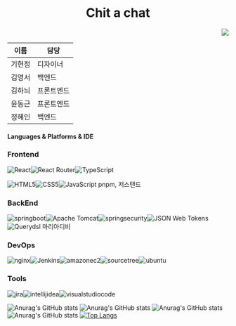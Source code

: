 <h1 align="center"> Chit a chat</h1>

<div align="right">
    <img src="https://hits.seeyoufarm.com/api/count/incr/badge.svg?url=https://github.com/chit-a-chat&count_bg=%23CBA0F3&title_bg=%23BF7AEB&icon=&icon_color=%23E7E7E7&title=%EB%B0%A9%EB%AC%B8%EC%9E%90+%EC%88%98&edge_flat=false">
</div>


| 이름   | 담당            |
| ------ | --------------- |
| 기현정 | 디자이너 |
| 김영서 | 백엔드 |
| 김하늬 | 프론트엔드     |
| 윤동근 | 프론트엔드     |
| 정혜인 | 백엔드     |


<h4>Languages & Platforms & IDE</h4>

### Frontend

![React](https://img.shields.io/badge/react-%2320232a.svg?style=for-the-badge&logo=react&logoColor=%2361DAFB)![React Router](https://img.shields.io/badge/React_Router-CA4245?style=for-the-badge&logo=react-router&logoColor=white)![TypeScript](https://img.shields.io/badge/typescript-3178C6?style=for-the-badge&logo=typescript&logoColor=black)

![HTML5](https://img.shields.io/badge/html5-%23E34F26.svg?style=for-the-badge&logo=html5&logoColor=white)![CSS5](https://img.shields.io/badge/css3-%231572B6.svg?style=for-the-badge&logo=css3&logoColor=white)![JavaScript](https://img.shields.io/badge/javascript-%23323330.svg?style=for-the-badge&logo=javascript&logoColor=%23F7DF1E)
pnpm, 저스탠드
### BackEnd

![springboot](https://img.shields.io/badge/springboot-%6DB33F.svg?style=for-the-badge&logo=springboot&logoColor=white)![Apache Tomcat](https://img.shields.io/badge/apache%20tomcat-%23F8DC75.svg?style=for-the-badge&logo=apache-tomcat&logoColor=black)![springsecurity](https://img.shields.io/badge/springsecurity-%6DB33F.svg?style=for-the-badge&logo=springsecurity&logoColor=white)![JSON Web Tokens](https://img.shields.io/badge/JSONWebTokens-%23000000.svg?style=for-the-badge&logo=JSON-Web-Tokens&logoColor=%2361DAFB)![Querydsl](https://img.shields.io/badge/Querydsl-%23333333.svg?style=for-the-badge&logo=GitHub&logoColor=%2361DAFB) 마리아디비




### DevOps
![nginx](https://img.shields.io/badge/nginx-009639.svg?style=for-the-badge&logo=nginx&logoColor=white)![Jenkins](https://img.shields.io/badge/Jenkins-D24939.svg?style=for-the-badge&logo=Jenkins&logoColor=white)![amazonec2](https://img.shields.io/badge/amazonec2-FF9900.svg?style=for-the-badge&logo=amazonec2&logoColor=white)![sourcetree](https://img.shields.io/badge/sourcetree-0052CC.svg?style=for-the-badge&logo=sourcetree&logoColor=white)![ubuntu](https://img.shields.io/badge/ubuntu-E95420.svg?style=for-the-badge&logo=ubuntu&logoColor=white)

### Tools
![jira](https://img.shields.io/badge/jira-0052CC.svg?style=for-the-badge&logo=jira&logoColor=white)![intellijidea](https://img.shields.io/badge/intellijidea-000000.svg?style=for-the-badge&logo=intellijidea&logoColor=white)![visualstudiocode](https://img.shields.io/badge/visualstudiocode-007ACC.svg?style=for-the-badge&logo=visualstudiocode&logoColor=white)

![Anurag's GitHub stats](https://github-readme-stats.vercel.app/api?username=YoonDongGeun&show_icons=true&theme=synthwave&rank_icon=github)
![Anurag's GitHub stats](https://github-readme-stats.vercel.app/api?username=hani2057&show_icons=true&theme=tokyonight&rank_icon=percentile)
![Anurag's GitHub stats](https://github-readme-stats.vercel.app/api?username=hij712&show_icons=true&theme=radical)
![Anurag's GitHub stats](https://github-readme-stats.vercel.app/api?username=koy4648&show_icons=true&theme=dracula)
[![Top Langs](https://github-readme-stats.vercel.app/api/top-langs/?username=chit-a-chat&layout=pie)](https://github.com/anuraghazra/github-readme-stats)

